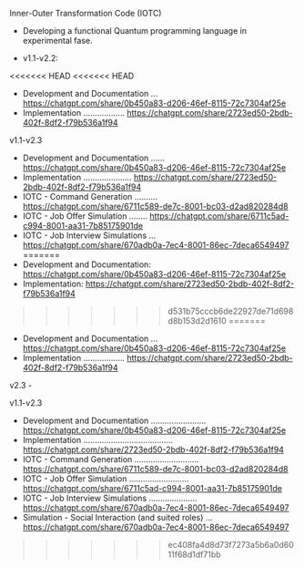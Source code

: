 Inner-Outer Transformation Code (IOTC)

- Developing a functional Quantum programming language in experimental fase.

* v1.1-v2.2:

<<<<<<< HEAD
<<<<<<< HEAD
- Development and Documentation ... https://chatgpt.com/share/0b450a83-d206-46ef-8115-72c7304af25e
- Implementation .................. https://chatgpt.com/share/2723ed50-2bdb-402f-8df2-f79b536a1f94


v1.1-v2.3

- Development and Documentation ...... https://chatgpt.com/share/0b450a83-d206-46ef-8115-72c7304af25e
- Implementation ..................... https://chatgpt.com/share/2723ed50-2bdb-402f-8df2-f79b536a1f94
- IOTC - Command Generation .......... https://chatgpt.com/share/6711c589-de7c-8001-bc03-d2ad820284d8
- IOTC - Job Offer Simulation ........ https://chatgpt.com/share/6711c5ad-c994-8001-aa31-7b85175901de
- IOTC - Job Interview Simulations ... https://chatgpt.com/share/670adb0a-7ec4-8001-86ec-7deca6549497
=======
- Development and Documentation:    https://chatgpt.com/share/0b450a83-d206-46ef-8115-72c7304af25e
- Implementation:                   https://chatgpt.com/share/2723ed50-2bdb-402f-8df2-f79b536a1f94
>>>>>>> d531b75cccb6de22927de71d698d8b153d2d1610
=======
- Development and Documentation ... https://chatgpt.com/share/0b450a83-d206-46ef-8115-72c7304af25e
- Implementation .................. https://chatgpt.com/share/2723ed50-2bdb-402f-8df2-f79b536a1f94

v2.3 - 

v1.1-v2.3

- Development and Documentation ........................ https://chatgpt.com/share/0b450a83-d206-46ef-8115-72c7304af25e
- Implementation ....................................... https://chatgpt.com/share/2723ed50-2bdb-402f-8df2-f79b536a1f94
- IOTC - Command Generation ............................ https://chatgpt.com/share/6711c589-de7c-8001-bc03-d2ad820284d8
- IOTC - Job Offer Simulation .......................... https://chatgpt.com/share/6711c5ad-c994-8001-aa31-7b85175901de
- IOTC - Job Interview Simulations ..................... https://chatgpt.com/share/670adb0a-7ec4-8001-86ec-7deca6549497
- Simulation - Social Interaction (and suited roles) ... https://chatgpt.com/share/670adb0a-7ec4-8001-86ec-7deca6549497
>>>>>>> ec408fa4d8d73f7273a5b6a0d6011f68d1df71bb
